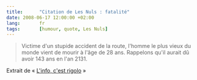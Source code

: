```yaml
---
title:      "Citation de Les Nuls : fatalité"
date: 2008-06-17 12:00:00 +02:00
lang:       fr
tags:       [humour, quote, Les Nuls]
---
```


> Victime d'un stupide accident de la route, l'homme le plus vieux du monde vient de mourir à l'âge de 28 ans. Rappelons qu'il aurait dû avoir 143 ans en l'an 2131.

Extrait de « [L'info, c'est rigolo](http://www.amazon.com/exec/obidos/ASIN/2020200090) »
